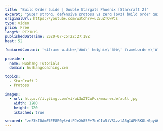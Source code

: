 ```yaml
---
title: "Build Order Guide | Double Stargate Phoenix [Starcraft 2]"
excerpt: "Super strong, defensive protoss vs zerg (pvz) build order guide. This opening is going to give you incredible map control over zerg in the mid-game, letting you scout exactly what is coming your way and making it easy to feel in control of the game. This build also completely owns mutalisk transitions"
originalUrl: https://youtube.com/watch?v=uL5uZTCwPcs
type: video
price: Free
length: PT21M1S
publishedDateTime: 2020-07-25T22:27:18Z
heat: 52

featuredContent: "<iframe width=\"800\" height=\"500\" frameborder=\"0\" src=\"https://www.youtube.com/embed/uL5uZTCwPcs\" allow=\"accelerometer; autoplay; encrypted-media; gyroscope; picture-in-picture\" allowfullscreen></iframe>"

provider:
  name: HuShang Tutorials
  domain: hushangcoaching.com

topics:
  - StarCraft 2
  - Protoss

images:
  - url: https://i.ytimg.com/vi/uL5uZTCwPcs/maxresdefault.jpg
    width: 1280
    height: 720
    isCached: true

secured: "zeS3kI0AmFfEE8E0yS+dtPJeXh85P+7brCIw5iVS4zzlA6g3WFHBKOLz0pyA6ptuiPoqEvyiDww6yB1/SPhhfecrJtY9DHiPLXcd5D/O2rP/XgMgh5I2iBbtIZAVGlulQLS5ojFADvHjnn6IPNDb5Ew1sGV29tJK5nNFk4FQ9lN2DAOMhLptL0I8WqDugp/5XG+4FwDfQXYbadwQA4VA+/qqh4Q2nu5d3s/jPBMVd0Vt1lup3V9A52bk9pmKNPelxcKPYjWqXL3WTfzykaFdgYRYZ6jnPJ/R66j6Pa0MA71NAOhmGpLY5Sx6CENob2xjOwvhfObATtqrHoYJTfWLOB9kts2U+eGN5v89s6Sn/pnJz/6t29amnpwgW+JHaYzvhiGTzlf801rvYnoogpfTKs50Vo/Jf/GNlJZKbAMqF8A=;Xm1umcMDkqYfmfYY8TTQ3Q=="
---
```


